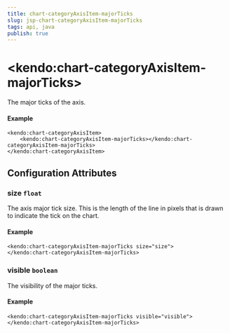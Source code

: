 ```yaml
---
title: chart-categoryAxisItem-majorTicks
slug: jsp-chart-categoryAxisItem-majorTicks
tags: api, java
publish: true
---
```


# \<kendo:chart-categoryAxisItem-majorTicks\>

The major ticks of the axis.

#### Example
    <kendo:chart-categoryAxisItem>
        <kendo:chart-categoryAxisItem-majorTicks></kendo:chart-categoryAxisItem-majorTicks>
    </kendo:chart-categoryAxisItem>

## Configuration Attributes

### size `float`

The axis major tick size. This is the length of the line in pixels that is drawn to indicate the tick
on the chart.

#### Example
    <kendo:chart-categoryAxisItem-majorTicks size="size">
    </kendo:chart-categoryAxisItem-majorTicks>

### visible `boolean`

The visibility of the major ticks.

#### Example
    <kendo:chart-categoryAxisItem-majorTicks visible="visible">
    </kendo:chart-categoryAxisItem-majorTicks>

